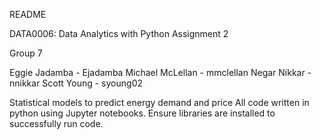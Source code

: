 README

DATA0006: Data Analytics with Python  Assignment 2

Group 7

Eggie Jadamba - Ejadamba 
Michael McLellan - mmclellan 
Negar Nikkar  - nnikkar 
Scott Young - syoung02 

Statistical models to predict energy demand and price
All code written in python using Jupyter notebooks. Ensure libraries are installed to successfully run code. 

